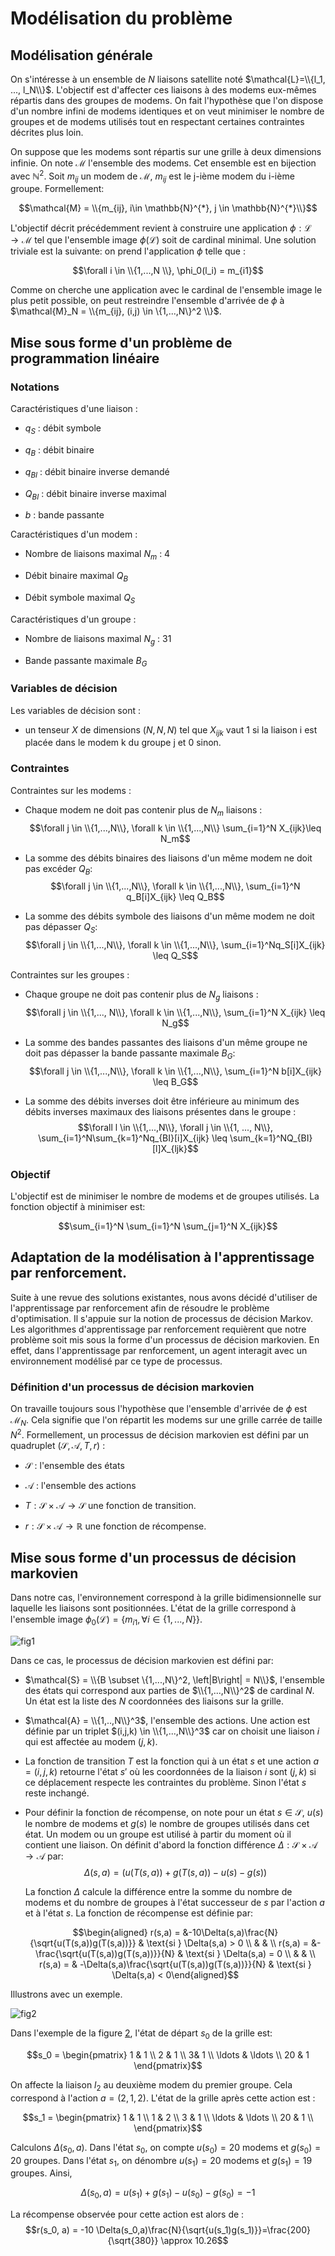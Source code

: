 Modélisation du problème
========================

Modélisation générale
---------------------

On s'intéresse à un ensemble de $N$ liaisons satellite noté
$\mathcal{L}=\\{l_1, ..., l_N\\}$. L'objectif est d'affecter ces liaisons à des
modems eux-mêmes répartis dans des groupes de modems. On fait
l'hypothèse que l'on dispose d'un nombre infini de modems identiques et
on veut minimiser le nombre de groupes et de modems utilisés tout en
respectant certaines contraintes décrites plus loin.

On suppose que les modems sont répartis sur une grille à deux dimensions
infinie. On note $\mathcal{M}$ l'ensemble des modems. Cet ensemble est en
bijection avec $\mathbb{N}^2$. Soit $m_{ij}$ un modem de $\mathcal{M}$,
$m_{ij}$ est le j-ième modem du i-ième groupe. Formellement:

$$\mathcal{M} = \\{m_{ij}, i\in \mathbb{N}^{*}, j \in \mathbb{N}^{*}\\}$$

L'objectif décrit précédemment revient à construire une application
$\phi :  \mathcal{L} \rightarrow \mathcal{M}$ tel que l'ensemble image $\phi(\mathcal{L})$
soit de cardinal minimal. Une solution triviale est la suivante: on
prend l'application $\phi$ telle que :

$$\forall i \in \\{1,...,N \\}, \phi_0(l_i) = m_{i1}$$

Comme on cherche une application avec le cardinal de l'ensemble image le
plus petit possible, on peut restreindre l'ensemble d'arrivée de $\phi$
à $\mathcal{M}_N = \\{m_{ij},  (i,j) \in \{1,...,N\}^2 \\}$.

Mise sous forme d'un problème de programmation linéaire
-------------------------------------------------------

### Notations

Caractéristiques d'une liaison :

-   $q_{S}$ : débit symbole

-   $q_{B}$ : débit binaire

-   $q_{BI}$ : débit binaire inverse demandé

-   $Q_{BI}$ : débit binaire inverse maximal

-   $b$ : bande passante

Caractéristiques d'un modem :

-   Nombre de liaisons maximal $N_m$ : 4

-   Débit binaire maximal $Q_{B}$

-   Débit symbole maximal $Q_{S}$

Caractéristiques d'un groupe :

-   Nombre de liaisons maximal $N_g$ : 31

-   Bande passante maximale $B_G$

### Variables de décision

Les variables de décision sont :

-   un tenseur $X$ de dimensions $(N,N,N)$ tel que $X_{ijk}$ vaut 1 si
    la liaison i est placée dans le modem k du groupe j et 0 sinon.

### Contraintes

Contraintes sur les modems :

-   Chaque modem ne doit pas contenir plus de $N_m$ liaisons :
    $$\forall j \in \\{1,...,N\\}, \forall k \in \\{1,...,N\\} \sum_{i=1}^N X_{ijk}\leq N_m$$

-   La somme des débits binaires des liaisons d'un même modem ne doit
    pas excéder $Q_B$:
    $$\forall j \in \\{1,...,N\\}, \forall k \in \\{1,...,N\\}, \sum_{i=1}^N q_B[i]X_{ijk} \leq Q_B$$

-   La somme des débits symbole des liaisons d'un même modem ne doit pas
    dépasser $Q_S$:
    $$\forall j \in \\{1,...,N\\}, \forall k \in \\{1,...,N\\}, \sum_{i=1}^Nq_S[i]X_{ijk} \leq Q_S$$

Contraintes sur les groupes :

-   Chaque groupe ne doit pas contenir plus de $N_g$ liaisons :
    $$\forall j \in \\{1,..., N\\}, \forall k \in \\{1,...,N\\}, \sum_{i=1}^N X_{ijk} \leq N_g$$

-   La somme des bandes passantes des liaisons d'un même groupe ne doit
    pas dépasser la bande passante maximale $B_G$:
    $$\forall j \in \\{1,...,N\\}, \forall k \in \\{1,...,N\\}, \sum_{i=1}^N b[i]X_{ijk} \leq B_G$$

-   La somme des débits inverses doit être inférieure au minimum des
    débits inverses maximaux des liaisons présentes dans le groupe :
    $$\forall l \in \\{1,...,N\\}, \forall j \in \\{1, ..., N\\}, \sum_{i=1}^N\sum_{k=1}^Nq_{BI}[i]X_{ijk} \leq \sum_{k=1}^NQ_{BI}[l]X_{ljk}$$

### Objectif

L'objectif est de minimiser le nombre de modems et de groupes utilisés.
La fonction objectif à minimiser est:

$$\sum_{i=1}^N \sum_{i=1}^N \sum_{j=1}^N X_{ijk}$$

Adaptation de la modélisation à l'apprentissage par renforcement.
-----------------------------------------------------------------

Suite à une revue des solutions existantes, nous avons décidé d'utiliser
de l'apprentissage par renforcement afin de résoudre le problème
d'optimisation. Il s'appuie sur la notion de processus de décision
Markov. Les algorithmes d'apprentissage par renforcement requièrent que
notre problème soit mis sous la forme d'un processus de décision
markovien. En effet, dans l'apprentissage par renforcement, un agent
interagit avec un environnement modélisé par ce type de processus.

### Définition d'un processus de décision markovien

On travaille toujours sous l'hypothèse que l'ensemble d'arrivée de
$\phi$ est $\mathcal{M}_N$. Cela signifie que l'on répartit les modems
sur une grille carrée de taille $N^2$. Formellement, un processus de
décision markovien est défini par un quadruplet
$(\mathcal{S}, \mathcal{A}, T, r)$ :

-   $\mathcal{S}$ : l'ensemble des états

-   $\mathcal{A}$ : l'ensemble des actions

-   $T : \mathcal{S} \times \mathcal{A} \rightarrow \mathcal{S}$ une fonction
    de transition.

-   $r : \mathcal{S} \times \mathcal{A} \rightarrow \mathbb{R}$ une
    fonction de récompense.

Mise sous forme d'un processus de décision markovien
----------------------------------------------------

Dans notre cas, l'environnement correspond à la grille bidimensionnelle
sur laquelle les liaisons sont positionnées. L'état de la grille
correspond à l'ensemble image
$\phi_0(\mathcal{L}) = \{m_{i1}, \forall i \in \{1,...,N\}\}$.

![fig1](images/grid1.png)

Dans ce cas, le processus de décision markovien est défini par:

-   $\mathcal{S} = \\{B \subset \{1,...,N\}^2, \left|B\right| = N\\}$,
    l'ensemble des états qui correspond aux parties de $\\{1,...,N\\}^2$
    de cardinal $N$. Un état est la liste des $N$ coordonnées des
    liaisons sur la grille.

-   $\mathcal{A} = \\{1,..,N\\}^3$, l'ensemble des actions. Une action est
    définie par un triplet $(i,j,k) \in \\{1,...,N\\}^3$ car on choisit
    une liaison $i$ qui est affectée au modem $(j, k)$.

-   La fonction de transition $T$ est la fonction qui à un état $s$ et
    une action $a = (i,j,k)$ retourne l'état $s'$ où les coordonnées de
    la liaison $i$ sont $(j,k)$ si ce déplacement respecte les
    contraintes du problème. Sinon l'état $s$ reste inchangé.

-   Pour définir la fonction de récompense, on note pour un état
    $s\in \mathcal{S}$, $u(s)$ le nombre de modems et $g(s)$ le nombre de
    groupes utilisés dans cet état. Un modem ou un groupe est utilisé à
    partir du moment où il contient une liaison. On définit d'abord la
    fonction différence
    $\Delta :  \mathcal{S} \times \mathcal{A} \rightarrow \mathcal{A}$ par:
    $$\Delta (s,a) = \left(u(T(s,a)) + g(T(s,a)) - u(s) - g(s)\right)$$

    La fonction $\Delta$ calcule la différence entre la somme du nombre
    de modems et du nombre de groupes à l'état successeur de $s$ par
    l'action $a$ et à l'état $s$. La fonction de récompense est définie
    par: 
    
    $$\begin{aligned}
            r(s,a) = &-10\Delta(s,a)\frac{N}{\sqrt{u(T(s,a))g(T(s,a))}} & \text{si } \Delta(s,a) > 0 \\
            & & \\
            r(s,a) = &-\frac{\sqrt{u(T(s,a))g(T(s,a))}}{N} & \text{si } \Delta(s,a) = 0 \\
            & & \\
            r(s,a) = & -\Delta(s,a)\frac{\sqrt{u(T(s,a))g(T(s,a))}}{N} & \text{si } \Delta(s,a) < 0\end{aligned}$$

Illustrons avec un exemple.

![fig2](images/grid2.png)

Dans l'exemple de la figure [2](#fig2), l'état de départ $s_0$ de la grille est:

$$s_0 = \begin{pmatrix}
    1 & 1 \\
    2 & 1 \\
    3& 1 \\
    \ldots & \ldots \\
    20 & 1 
\end{pmatrix}$$

On affecte la liaison $l_2$ au deuxième modem du premier groupe. Cela
correspond à l'action $a = (2,1,2)$. L'état de la grille après cette
action est :

$$s_1 = \begin{pmatrix}
    1 & 1 \\
    1 & 2 \\
    3 & 1 \\
    \ldots & \ldots \\
    20 & 1 \\
\end{pmatrix}$$ 

Calculons $\Delta(s_0, a)$. Dans l'état $s_0$, on compte
$u(s_0) = 20$ modems et $g(s_0) = 20$ groupes. Dans l'état $s_1$, on
dénombre $u(s_1) = 20$ modems et $g(s_1) = 19$ groupes. Ainsi,

$$\Delta(s_0, a)  = u(s_1) + g(s_1) - u(s_0) - g(s_0) = -1$$

La récompense observée pour cette action est alors de :
$$r(s_0, a) = -10 \Delta(s_0,a)\frac{N}{\sqrt{u(s_1)g(s_1)}}=\frac{200}{\sqrt{380}} \approx 10.26$$
